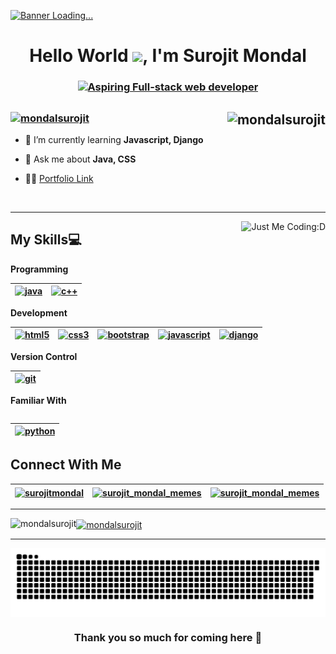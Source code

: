 <a href="#" target="_blank" rel="noreferrer"><img src="https://www.digitalsolutionservices.com/img/services/web%20development.gif" alt="Banner Loading..."></img></a>
<h1 align="center">Hello World <a href="#" target="_blank" rel="noreferrer"><img src="https://media.tenor.com/nebZyl8oN7IAAAAi/wave-hello.gif" width="42" /></a>, I'm Surojit Mondal</h1>
<h3 align="center"><a href="#"><img src="https://readme-typing-svg.demolab.com?font=Fira+Code&weight=500&duration=4000&pause=1500&color=F7F7F7&center=true&vCenter=true&random=false&width=435&lines=Aspiring+Full-stack+web+developer;Always+learning...!;From+India+😊" alt="Aspiring Full-stack web developer" /></a></h3>

<h2><a href="#" target="_blank" rel="noreferrer"><img align="right" src="https://github-readme-streak-stats.herokuapp.com/?user=mondalsurojit&theme=dark" alt="mondalsurojit" /></a></h2>

<h3 align="left"><a href="#" target="_blank" rel="noreferrer"><img src="https://komarev.com/ghpvc/?username=mondalsurojit&label=Profile%20Visits&color=f07d4c&style=plastic" alt="mondalsurojit" /></a></h3>


- 🌱 I’m currently learning **Javascript, Django**

- 💬 Ask me about **Java, CSS**

- 👨‍💻 <a href="mondalsurojit.github.io/Surojit/" target="_blank" rel="noreferrer">Portfolio Link</a>

<br>

<hr>

<a href="#" target="_blank" rel="noreferrer"> <img align="right" src="https://user-images.githubusercontent.com/68494604/120436157-39627380-c39c-11eb-89cf-58089fb1032d.gif" alt="Just Me Coding:D"></a>

<h2 align="left">My Skills💻</h2>

<strong align="left">Programming</strong>
<table>
<thead>
<tr>
<th><a href="#" target="_blank" rel="noreferrer"> <img src="https://cdn-icons-png.flaticon.com/512/226/226777.png" alt="java" width="40" height="40"/> </a></th>

<th><a href="#" target="_blank" rel="noreferrer"> <img src="https://cdn-icons-png.flaticon.com/512/6132/6132222.png" alt="c++" width="40" height="40"/> </a> </th>
</table>
</thead>
</tr>

<strong align="left">Development</strong>
<table>
<thead>
<tr>
<th><a href="#" target="_blank" rel="noreferrer"> <img src="https://cdn-icons-png.flaticon.com/128/226/226269.png" alt="html5" width="32" height="32"/> </a> </th>

<th><a href="#" target="_blank" rel="noreferrer"> <img src="https://cdn-icons-png.flaticon.com/512/732/732190.png" alt="css3" width="32" height="32"/> </a> </th>

<th><a href="#" target="_blank" rel="noreferrer"> <img src="https://getbootstrap.com/docs/5.2/assets/brand/bootstrap-logo-shadow.png" alt="bootstrap" width="40" height="40"/> </a></th> 

<th><a href="#" target="_blank" rel="noreferrer"> <img src="https://encrypted-tbn0.gstatic.com/images?q=tbn:ANd9GcScCg8JqsAywWcx9yXjTjj7b-E-nPKbASsjpg&usqp=CA" alt="javascript" width="35" height="35"/> </a></th> 

<th><a href="#" target="_blank" rel="noreferrer"> <img src="https://cdn.worldvectorlogo.com/logos/django.svg" alt="django" width="38" height="37"/> </a></th>
</tr>
</thead>
</table>

<strong align="left">Version Control</strong>
<table>
<thead>
<tr>
<th><a href="#" target="_blank" rel="noreferrer"> <img src="https://www.vectorlogo.zone/logos/git-scm/git-scm-icon.svg" alt="git" width="40" height="40"/> </a> </th>
<table>
<thead>
<tr>

<strong align="left">Familiar With</strong>
<table>
<thead>
<tr>
<th><a href="#" target="_blank" rel="noreferrer"> <img src="https://upload.wikimedia.org/wikipedia/commons/thumb/c/c3/Python-logo-notext.svg/1869px-Python-logo-notext.svg.png" alt="python" width="40" height="40"/> </a> </th>
</table>
</thead>
</tr>

<h2 align="left">Connect With Me</h2>
<table>
<thead>
<tr>
<th><a href="https://linkedin.com/in/surojitmondal" target="_blank"><img align="center" src="https://cdn-icons-png.flaticon.com/512/174/174857.png" alt="surojitmondal" height="30" width="30" /></a></th>

<th><a href="https://instagram.com/surojit_mondal_memes" target="_blank"><img align="center" src="https://png.pngtree.com/png-vector/20221018/ourmid/pngtree-instagram-icon-png-image_6315974.png" alt="surojit_mondal_memes" height="34" width="34" /></a></th>

<th><a href="mailto:surojitmondalit@gmail.com?subject=From%20GitHub" target="_blank"><img align="center" src="https://cdn-icons-png.flaticon.com/512/281/281769.png" alt="surojit_mondal_memes" height="36" width="34" /></a></th>
</table>
</thead>
</tr>
<hr>
<p><a href="#" target="_blank" rel="noreferrer"><img align="left" src="https://github-readme-stats.vercel.app/api/top-langs?username=mondalsurojit&show_icons=true&theme=dark&title_color=f07d4c&text_color=FFFFFF&locale=en&layout=compact" alt="mondalsurojit" /></a></p>

<p><a href="#" target="_blank" rel="noreferrer"><img align="center" src="https://github-readme-stats.vercel.app/api?username=mondalsurojit&show_icons=true&theme=dark&title_color=f07d4c&text_color=ffffff&locale=en" alt="mondalsurojit" /></a></p>

<hr>
<p><a href="#" target="_blank" rel="noreferrer"><img align="center" src="githubgridsnake.svg" alt="Watch a snake eat my contribution activity🐍" /></a></p>

<h3 align="center">Thank you so much for coming here 🙏</h3>
